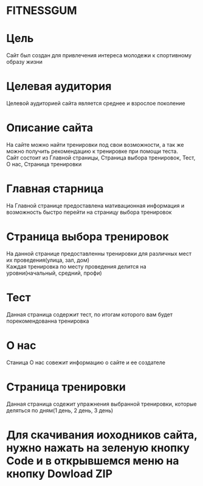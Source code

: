 # FITNESSGUM
# Цель
Сайт был создан для привлечения интереса молодежи к спортивному образу жизни
# Целевая аудитория
Целевой аудиторией сайта является среднее и взрослое поколение
# Описание сайта
На сайте можно найти тренировки под свои возможности, а так же можно получить рекомендацию к тренировке при помощи теста.  
Сайт состоит из Главной страницы, Страница выбора тренировок, Тест, О нас, Страница тренировки
# Главная старница
На Главной странице предоставлена мативационная информация и возможность быстро перейти на страницу выбора тренировок  
# Страница выбора тренировок
На данной странице предоставленны тренировки для различных мест их проведения(улица, зал, дом)  
Каждая тренировка по месту проведения делится на уровни(начальный, средний, профи)  
# Тест
Данная страница содержит тест, по итогам которого вам будет порекомендованна тренировка  
# О нас
Станица О нас совежит информацию о сайте и ее создателе  
# Страница тренировки
Данная страница содежит упражнения выбранной тренировки, которые деляться по дням(1 день, 2 день, 3 день)  
# Для скачивания иоходников сайта, нужно нажать на зеленую кнопку Code и в открывшемся меню на кнопку Dowload ZIP
